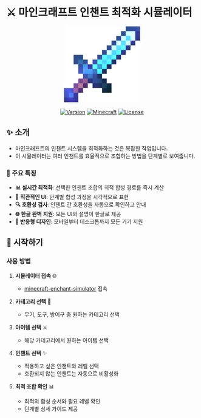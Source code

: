 # ⚔️ 마인크래프트 인챈트 최적화 시뮬레이터

<div align="center">
  <img src="resources/images/Enchanted_Diamond_Sword.webp" alt="마인크래프트 인챈트 시뮬레이터" width="200"/>
  
  [![Version](https://img.shields.io/badge/version-1.0.0-blue.svg)](https://github.com/pepsizerosugar/minecraft-enchant-simulator)
  [![Minecraft](https://img.shields.io/badge/Minecraft-1.21.6-green.svg)](https://www.minecraft.net)
  [![License](https://img.shields.io/badge/license-MIT-yellow.svg)](LICENSE)
</div>

## ✨ 소개

- 마인크래프트의 인챈트 시스템을 최적화하는 것은 복잡한 작업입니다.
- 이 시뮬레이터는 여러 인챈트를 효율적으로 조합하는 방법을 단계별로 보여줍니다.

### 🎯 주요 특징

- **📊 실시간 최적화**: 선택한 인챈트 조합의 최적 합성 경로를 즉시 계산
- **🎨 직관적인 UI**: 단계별 합성 과정을 시각적으로 표현
- **🔍 호환성 검사**: 인챈트 간 호환성을 자동으로 확인하고 안내
- **🌐 한글 완벽 지원**: 모든 UI와 설명이 한글로 제공
- **📱 반응형 디자인**: 모바일부터 데스크톱까지 모든 기기 지원

## 🚀 시작하기

### 사용 방법

1. **시뮬레이터 접속** 🌐
   - [minecraft-enchant-simulator](https://pepsizerosugar.github.io/minecraft-enchant-simulator) 접속

2. **카테고리 선택** 🎯
   - 무기, 도구, 방어구 중 원하는 카테고리 선택

3. **아이템 선택** ⚔️
   - 해당 카테고리에서 원하는 아이템 선택

4. **인챈트 선택** ✨
   - 적용하고 싶은 인챈트와 레벨 선택
   - 호환되지 않는 인챈트는 자동으로 비활성화

5. **최적 조합 확인** 📊
   - 최적의 합성 순서와 필요 레벨 확인
   - 단계별 상세 가이드 제공